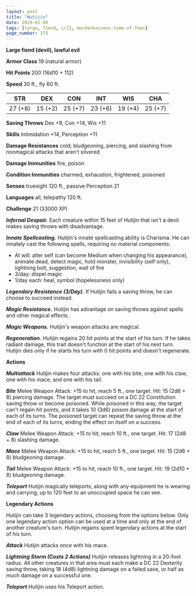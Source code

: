 ```yaml
---
layout: post
title: "Hutijin"
date: 2019-01-08
tags: [large, fiend, cr21, mordenkainens-tome-of-foes]
page_number: 175
---
```


**Large fiend (devil), lawful evil**

**Armor Class** 19 (natural armor)

**Hit Points** 200  (16d10 + 112)

**Speed** 30 ft., fly 60 ft.

|   STR   |   DEX   |   CON   |   INT   |   WIS   |   CHA   |
|:-------:|:-------:|:-------:|:-------:|:-------:|:-------:|
| 27 (+8) | 15 (+2) | 25 (+7) | 23 (+6) | 19 (+4) | 25 (+7) |

**Saving Throws** Dex +9, Con +14, Wis +11

**Skills** Intimidation +14, Perception +11

**Damage Resistances** cold; bludgeoning, piercing, and slashing from nonmagical attacks that aren't silvered

**Damage Immunities** fire, poison

**Condition Immunities** charmed, exhaustion, frightened, poisoned

**Senses** truesight 120 ft., passive Perception 21

**Languages** all, telepathy 120 ft.

**Challenge** 21 (33000 XP)

***Infernal Despair.*** Each creature within 15 feet of Hutijin that isn't a devil makes saving throws with disadvantage.

***Innate Spellcasting.*** Hutijin's innate spellcasting ability is Charisma. He can innately cast the following spells, requiring no material components:
* At will: alter self (can become Medium when changing his appearance), animate dead, detect magic, hold monster, invisibility (self only), lightning bolt, suggestion, wall of fire
* 3/day: dispel magic
* 1/day each: heal, symbol (hopelessness only)

***Legendary Resistance (3/Day).*** If Hutijin fails a saving throw, he can choose to succeed instead.

***Magic Resistance.*** Hutijin has advantage on saving throws against spells and other magical effects.

***Magic Weapons.*** Hutijin's weapon attacks are magical.

***Regeneration.*** Hutijin regains 20 hit points at the start of his turn. If he takes radiant damage, this trait doesn't function at the start of his next turn. Hutijin dies only if he starts his turn with 0 hit points and doesn't regenerate.

**Actions**

***Multiattack*** Hutijin makes four attacks: one with his bite, one with his claw, one with his mace, and one with his tail.

***Bite*** Melee Weapon Attack: +15 to hit, reach 5 ft., one target. Hit: 15 (2d6 + 8) piercing damage. The target must succeed on a DC 22 Constitution saving throw or become poisoned. While poisoned in this way, the target can't regain hit points, and it takes 10 (3d6) poison damage at the start of each of its turns. The poisoned target can repeat the saving throw at the end of each of its turns, ending the effect on itself on a success.

***Claw*** Melee Weapon Attack: +15 to hit, reach 10 ft., one target. Hit: 17 (2d8 + 8) slashing damage.

***Mace*** Melee Weapon Attack: +15 to hit, reach 5 ft., one target. Hit: 15 (2d6 + 8) bludgeoning damage.

***Tail*** Melee Weapon Attack: +15 to hit, reach 10 ft., one target. Hit: 19 (2d10 + 8) bludgeoning damage.

***Teleport*** Hutijin magically teleports, along with any equipment he is wearing and carrying, up to 120 feet to an unoccupied space he can see.

**Legendary Actions**

Hutijin can take 3 legendary actions, choosing from the options below. Only one legendary action option can be used at a time and only at the end of another creature's turn. Hutijin regains spent legendary actions at the start of his turn.

***Attack*** Hutijin attacks once with his mace.

***Lightning Storm (Costs 2 Actions)*** Hutijin releases lightning in a 20-foot radius. All other creatures in that area must each make a DC 22 Dexterity saving throw, taking 18 (4d8) lightning damage on a failed save, or half as much damage on a successful one.

***Teleport*** Hutijin uses his Teleport action.